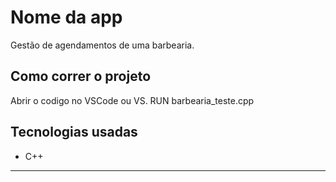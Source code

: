 # Nome da app

Gestão de agendamentos  de uma barbearia.

## Como correr o projeto

Abrir o codigo no VSCode ou VS.
RUN barbearia_teste.cpp

## Tecnologias usadas

- C++

---
